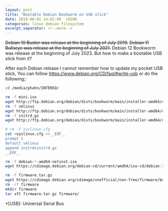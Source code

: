 ```yaml
---
layout: post
title: "Bootable Debian Bookworm on USB stick"
date: 2019-08-01 14:02:00  +0200
categories: linux debian filesystem
excerpt_separator: <!--more-->
---
```


~~Debian 10 Buster was release at the beginning of July 2019.~~
~~Debian 11 Bullseye was release at the beginning of July 2021.~~
Debian 12 Bookworm was release at the beginning of July 2023.
But how to make a bootable USB stick from it?

<!--more-->

After each Debian release I cannot remember how to update my pocket USB stick,
You can follow <https://www.debian.org/CD/faq/#write-usb> or do the following;:

```bash
cd /media/phahn/INTENSO/

rm -f mini.iso
wget http://ftp.debian.org/debian/dists/bookworm/main/installer-amd64/current/images/netboot/mini.iso
rm -f vmlinuz
wget http://ftp.debian.org/debian/dists/bookworm/main/installer-amd64/current/images/hd-media/vmlinuz
rm -f initrd.gz
wget http://ftp.debian.org/debian/dists/bookworm/main/installer-amd64/current/images/hd-media/initrd.gz

# rm -f syslinux.cfg
cat >syslinux.cfg <<__EOF__
prompt 1
default vmlinuz
append initrd=initrd.gz
__EOF__

rm -f debian-*-amd64-netinst.iso
wget https://cdimage.debian.org/debian-cd/current/amd64/iso-cd/debian-12.4.0-amd64-netinst.iso

rm -f firmware.tar.gz
wget https://cdimage.debian.org/cdimage/unofficial/non-free/firmware/bookworm/current/firmware.tar.gz
rm -rf firmware
mkdir firmware
tar xfC firmware.tar.gz firmware/
```

*[USB]: Universal Serial Bus
